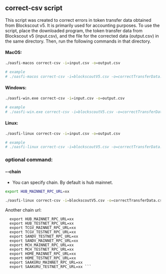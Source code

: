 ## correct-csv script

This script was created to correct errors in token transfer data obtained from Blockscout v5. It is primarily used for accounting purposes. To use the script, place the downloaded program, the token transfer data from Blockscout v5 (input.csv), and the file for the corrected data (output.csv) in the same directory. Then, run the following commands in that directory.

#### MacOS:

```bash
./oasfi-macos correct-csv -i=input.csv -o=output.csv 

# example
# ./oasfi-macos correct-csv -i=blockscoutV5.csv -o=correctTransferData.csv
```

#### Windows:

```bash
./oasfi-win.exe correct-csv -i=input.csv -o=output.csv 

# example
# ./oasfi-win.exe correct-csv -i=blockscoutV5.csv -o=correctTransferData.csv
```

#### Linux:

```bash
./oasfi-linux correct-csv -i=input.csv -o=output.csv 

# example
# ./oasfi-linux correct-csv -i=blockscoutV5.csv -o=correctTransferData.csv
```

### optional command:  

#### --chain
* You can specify chain. By default is hub mainnet.

```bash
export HUB_MAINNET_RPC_URL=xx

./oasfi-linux correct-csv -i=blockscoutV5.csv -o=correctTransferData.csv -c=hub_mainnet
```

Another chain url:
```
  export HUB_MAINNET_RPC_URL=xx
  export HUB_TESTNET_RPC_URL=xx
  export TCGV_MAINNET_RPC_URL=xx
  export TCGV_TESTNET_RPC_URL=xx
  export SANDV_TESTNET_RPC_URL=xx
  export SANDV_MAINNET_RPC_URL=xx
  export MCH_MAINNET_RPC_URL=xx
  export MCH_TESTNET_RPC_URL=xx
  export HOME_MAINNET_RPC_URL=xx
  export HOME_TESTNET_RPC_URL=xx
  export SAAKURU_MAINNET_RPC_URL=xx
  export SAAKURU_TESTNET_RPC_URL=xx ```

  
